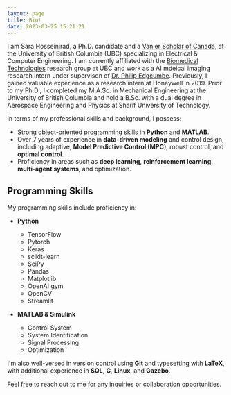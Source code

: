 ```yaml
---
layout: page
title: Bio!
date: 2023-03-25 15:21:21
---
```


<!-- <center> <img src="/images/my_photo.jpeg" alt=""> </center> -->
<!-- My name is Sara Hosseinirad, and I am a PhD candidate at the <a href="http://cel.mech.ubc.ca/">Control Engineering Laboratory</a> at the University of British Columbia. Additionally, I am employed as a deep learning researcher at <a href="https://picovoice.ai/">Picovoice</a>. My areas of specialization include: -->

I am Sara Hosseinirad, a Ph.D. candidate and a [Vanier Scholar of Canada](https://ece.ubc.ca/sara-hosseinirad-awarded-vanier-canada-graduate-scholarship/), at the University of British Columbia (UBC) specializing in Electrical & Computer Engineering. I am currently affiliated with the [Biomedical Technologies](https://ece.ubc.ca/research/biomedical-technologies/) research group at UBC and work as a AI mdeical imaging research intern under supervison of [Dr. Philip Edgcumbe](http://edgcumbe.ca/). Previously, I gained valuable experience as a research intern at Honeywell in 2019. Prior to my Ph.D., I completed my M.A.Sc. in Mechanical Engineering at the University of British Columbia and hold a B.Sc. with a dual degree in Aerospace Engineering and Physics at Sharif University of Technology.

In terms of my professional skills and background, I possess:

- Strong object-oriented programming skills in **Python** and **MATLAB**.
- Over 7 years of experience in **data-driven modeling** and control design, including adaptive, **Model Predictive Control (MPC)**, robust control, and **optimal control**.
- Proficiency in areas such as **deep learning**, **reinforcement learning**, **multi-agent systems**, and optimization.

## Programming Skills

My programming skills include proficiency in:

- **Python**
  - TensorFlow
  - Pytorch
  - Keras
  - scikit-learn
  - SciPy
  - Pandas
  - Matplotlib
  - OpenAI gym
  - OpenCV
  - Streamlit


- **MATLAB & Simulink**
  - Control System
  - System Identification
  - Signal Processing
  - Optimization

I'm also well-versed in version control using **Git** and typesetting with **LaTeX**, with additional experience in **SQL**, **C**, **Linux**, and **Gazebo**.

Feel free to reach out to me for any inquiries or collaboration opportunities.